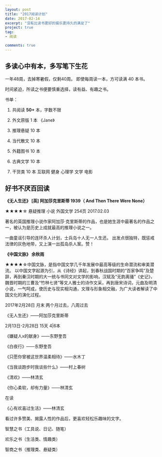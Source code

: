 ```yaml
---
layout: post
title: "2017阅读计划"
date: 2017-02-14
excerpt: "没有比读书更好的娱乐更持久的满足了"
project: true
tag:
- 阅读

comments: true
---
```

## 多读心中有本，多写笔下生花

一年48周，去掉寒暑假，仅剩40周。 即使每周读一本，方可读满 40 本书。

时间紧迫，所读之书便要慎重选择，读有益、有趣之书。

书单：

1. 共阅读 **50+** 本，字数不限

2. 外文原版 1 本  《Jane》

3. 推理悬疑 10 本

4. 当代散文 10 本

6. 外籍图书 10 本

8. 古典文学 10 本     

7. 干货类 10 本  互联网 健身 心理学 文学 电影

## 好书不厌百回读

**《无人生还》  [英] 阿加莎克里斯蒂 1939（ And Then There Were None）**

★★★★☆ 悬疑推理 小说 外国文学 254页 2017.02.03

著名的英国推理小说作家阿加莎·克里斯蒂的作品，也是她生涯中最著名的作品之一，被认为是历史上成就最高的推理小说之一。

一曲童谣引导的连环杀人计划，士兵岛十人无一人生还。 出发点很独特，既惩戒法律的灰色地带，又上演一出孤岛杀人案。赞！

**《中国文脉》 余秋雨**

★★★★☆中国文脉，是指中国文学几千年发展中最高等级的生命潜流和审美潜流。
以中国文字起源为引，从《诗经》讲起，到春秋战国时期的“百家争鸣”及楚辞，再到秦汉时期的大一统与书同文对文学的影响，汉赋及“无韵离骚”《史记》，魏晋时期的三曹及“竹林七贤”等文人雅士的诗作文采，再到唐宋诗词，元曲及明清小说，一气呵成，使历史与现实相沟通，文理与形象相交融，为广大读者解读了中国文化的演化过程。

2017年2月28日  月末
两个月过去，八周过去

《无人生还》——阿加莎克里斯蒂

2月13日-2月28日  15天  4|6本

《嫌疑人x的献身》——东野奎吾

《白夜行》——东野奎吾

《只愿你曾被这世界温柔相待》——水木丁

《当我谈跑步时我谈些什么》——村上春树

《清欢》——林清玄

《你心柔软，却有力量》——林清玄


在读

《心有欢喜过生活》——林清玄



看过许多赞美、揭露人性的作品后，更喜欢轻松乐趣味的文字。

智慧之书（工具说、日记、随笔）

欢乐之书（生活类、情趣类）

智商之书（推理类、悬疑类）




